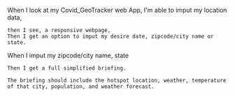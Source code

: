 When I look at my Covid_GeoTracker web App, I'm able to imput my location data,

    then I see, a responsive webpage,
    Then I get an option to imput my desire date, zipcode/city name or state.

When I imput my zipcode/city name, state

    Then I get a full simplified briefing.

    The briefing should include the hotspot location, weather, temperature of that city, population, and weather forecast.

    